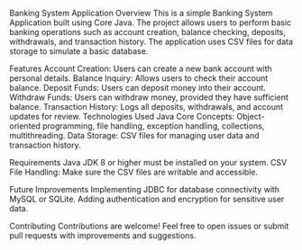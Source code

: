 Banking System Application
Overview
This is a simple Banking System Application built using Core Java. The project allows users to perform basic banking operations such as account creation, balance checking, deposits, withdrawals, and transaction history. The application uses CSV files for data storage to simulate a basic database.

Features
Account Creation: Users can create a new bank account with personal details.
Balance Inquiry: Allows users to check their account balance.
Deposit Funds: Users can deposit money into their account.
Withdraw Funds: Users can withdraw money, provided they have sufficient balance.
Transaction History: Logs all deposits, withdrawals, and account updates for review.
Technologies Used
Java Core Concepts: Object-oriented programming, file handling, exception handling, collections, multithreading.
Data Storage: CSV files for managing user data and transaction history.

Requirements
Java JDK 8 or higher must be installed on your system.
CSV File Handling: Make sure the CSV files are writable and accessible.

Future Improvements
Implementing JDBC for database connectivity with MySQL or SQLite.
Adding authentication and encryption for sensitive user data.

Contributing
Contributions are welcome! Feel free to open issues or submit pull requests with improvements and suggestions.
